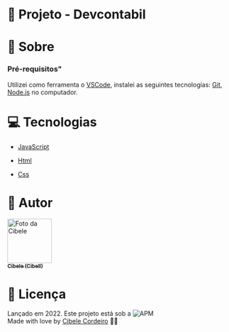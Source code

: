 
# :triangular_flag_on_post: Projeto - Devcontabil

# :speech_balloon: Sobre


### Pré-requisitos"

Utilizei como ferramenta o [VSCode](https://code.visualstudio.com/), instalei as seguintes tecnologias: [Git](https://git-scm.com), [Node.js](https://nodejs.org/en/) no computador.

# :computer: Tecnologias

 - [JavaScript](https://developer.mozilla.org/pt-BR/docs/Web/JavaScript)

 - [Html](https://developer.mozilla.org/pt-BR/docs/Web/JavaScript)

 - [Css](https://developer.mozilla.org/pt-BR/docs/Web/JavaScript)

# :pencil: Autor

<tabre>
<tr>
    <td align="center">
      <a href="https://github.com/Cibell" target="blank">
        <img src="https://avatars.githubusercontent.com/u/88112866?v=4" width="100px;" alt="Foto da Cibele"/><br>
        <sub>
          <b>Cibele (Cibell)</b>
        </sub>
      </a>
    </td>
    </table>

# :closed_book: Licença

Lançado em 2022. Este projeto está sob a ![APM](https://img.shields.io/apm/l/dev)<br>
Made with love by [Cibele Cordeiro](https://github.com/Cibell) 💜🚀
